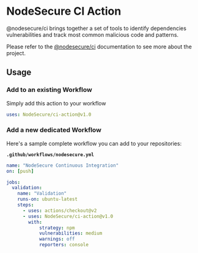 # NodeSecure CI Action

@nodesecure/ci brings together a set of tools to identify dependencies vulnerabilities 
and track most common malicious code and patterns.

Please refer to the [@nodesecure/ci](https://github.com/NodeSecure/ci) documentation to see more about the project.

## Usage
### Add to an existing Workflow

Simply add this action to your workflow

```yaml
uses: NodeSecure/ci-action@v1.0
```

### Add a new dedicated Workflow

Here's a sample complete workflow you can add to your repositories:

**`.github/workflows/nodesecure.yml`**
```yaml
name: "NodeSecure Continuous Integration"
on: [push]

jobs:
  validation:
    name: "Validation"
    runs-on: ubuntu-latest
    steps:
      - uses: actions/checkout@v2
      - uses: NodeSecure/ci-action@v1.0
        with:
            strategy: npm
            vulnerabilities: medium
            warnings: off
            reporters: console
```

